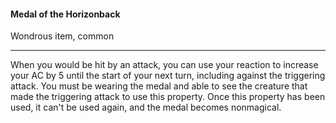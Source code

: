 #### Medal of the Horizonback

Wondrous item, common

---

When you would be hit by an attack, you can use your reaction to increase your AC by 5 until the start of your next turn, including against the triggering attack. You must be wearing the medal and able to see the creature that made the triggering attack to use this property. Once this property has been used, it can't be used again, and the medal becomes nonmagical.